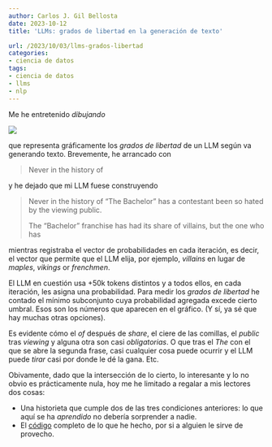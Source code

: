 ```yaml
---
author: Carlos J. Gil Bellosta
date: 2023-10-12
title: 'LLMs: grados de libertad en la generación de texto'

url: /2023/10/03/llms-grados-libertad
categories:
- ciencia de datos
tags:
- ciencia de datos
- llms
- nlp
---
```


Me he entretenido _dibujando_

![](/wp-uploads/2023/llms_degs_freedom.png#center)

que representa gráficamente los _grados de libertad_ de un LLM según va generando texto. Brevemente, he arrancado con

> Never in the history of

y he dejado que mi LLM fuese construyendo

> Never in the history of “The Bachelor” has a contestant been so hated by the viewing public.
>
> The “Bachelor” franchise has had its share of villains, but the one who has

mientras registraba el vector de probabilidades en cada iteración, es decir, el vector que permite que el LLM elija, por ejemplo, _villains_ en lugar de _maples_, _vikings_ or _frenchmen_.

El LLM en cuestión usa +50k tokens distintos y a todos ellos, en cada iteración, les asigna una probabilidad. Para medir los _grados de libertad_ he contado el mínimo subconjunto cuya probabilidad agregada excede cierto umbral. Esos son los números que aparecen en el gráfico. (Y sí, ya sé que hay muchas otras opciones).

Es evidente cómo el _of_ después de _share_, el ciere de las comillas, el _public_ tras _viewing_ y alguna otra son casi _obligatorias_. O que tras el _The_ con el que se abre la segunda frase, casi cualquier cosa puede ocurrir y el LLM puede _tirar_ casi por donde le dé la gana. Etc.

Obivamente, dado que la intersección de lo cierto, lo interesante y lo no obvio es prácticamente nula, hoy me he limitado a regalar a mis lectores dos cosas:

* Una historieta que cumple dos de las tres condiciones anteriores: lo que aquí se ha _aprendido_ no debería sorprender a nadie.
* El [código](https://github.com/cjgb/datanalytics_code/blob/main/llm_degs_freedom.ipynb) completo de lo que he hecho, por si a alguien le sirve de provecho.